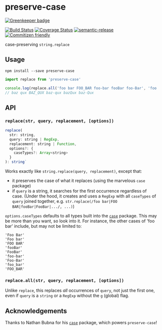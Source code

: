 # preserve-case

[![Greenkeeper badge](https://badges.greenkeeper.io/jedwards1211/preserve-case.svg)](https://greenkeeper.io/)

[![Build Status](https://travis-ci.org/jedwards1211/preserve-case.svg?branch=master)](https://travis-ci.org/jedwards1211/preserve-case)
[![Coverage Status](https://coveralls.io/repos/github/jedwards1211/preserve-case/badge.svg?branch=master)](https://coveralls.io/github/jedwards1211/preserve-case?branch=master)
[![semantic-release](https://img.shields.io/badge/%20%20%F0%9F%93%A6%F0%9F%9A%80-semantic--release-e10079.svg)](https://github.com/semantic-release/semantic-release)
[![Commitizen friendly](https://img.shields.io/badge/commitizen-friendly-brightgreen.svg)](http://commitizen.github.io/cz-cli/)

case-preserving `string.replace`

## Usage

```
npm install --save preserve-case
```

```js
import replace from 'preserve-case'

console.log(replace.all('foo bar FOO_BAR foo-bar fooBar foo-Bar', 'foo bar', 'baz qux'))
// baz qux BAZ_QUX baz-qux bazQux baz-Qux
```

## API

### `replace(str, query, replacement, [options])`

```js
replace(
  str: string,
  query: string | RegExp,
  replacement: string | Function,
  options?: {
    caseTypes?: Array<string>
  }
): string`
```

Works exactly like `string.replace(query, replacement)`, except that:
* it preserves the case of what it replaces (using the marvelous `case` package)
* if `query` is a string, it searches for the first occurrence regardless of case.  (Under the hood, it creates and uses
  a `RegExp` with all `caseTypes` of `query` joined together, e.g.
  `str.replace(/foo bar|FOO BAR|fooBar|FooBar|.../, ...)`)

`options.caseTypes` defaults to all types built into the [`case`](https://github.com/nbubna/Case) package.
This may be more than you want, so look into it.  For instance, the other cases of 'foo bar' include, but may not be
limited to:

```
'Foo Bar'
'Foo bar'
'FOO BAR'
'fooBar'
'FooBar'
'foo-bar'
'Foo-Bar'
'foo_bar'
'FOO_BAR'
```

### `replace.all(str, query, replacement, [options])`

Unlike `replace`, this replaces *all* occurrences of `query`, not just the first one, even if `query` is a `string` or
a `RegExp` without the `g` (global) flag.

## Acknowledgements

Thanks to Nathan Bubna for his [`case`](https://github.com/nbubna/Case) package, which powers `preserve-case`!


